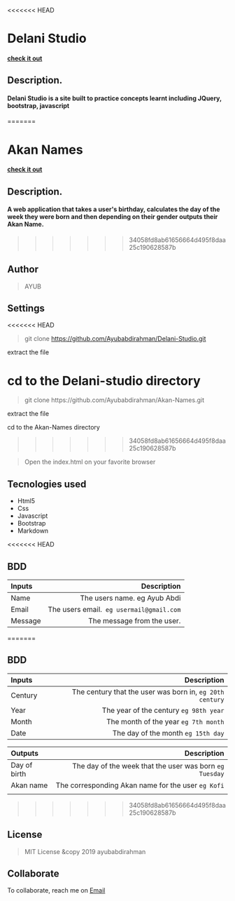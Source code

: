 <<<<<<< HEAD
# <b>Delani Studio</b>
#### <a href="https://github.com/Ayubabdirahman/Delani-Studio/">check it out</a>
## <b>Description.</b>
#### Delani Studio is a site built to practice concepts learnt including JQuery, bootstrap, javascript
=======
# <b>Akan Names</b>
#### <a href="https://ayubabdirahman.github.io/Akan-Names/">check it out</a>
## <b>Description.</b>
#### A web application that takes a user's birthday, calculates the day of the week they were born and then depending on their gender outputs their Akan Name.
>>>>>>> 34058fd8ab61656664d495f8daa25c190628587b
## <b>Author</b>
>AYUB

## <b>Settings</b>
<<<<<<< HEAD
 >git clone https://github.com/Ayubabdirahman/Delani-Studio.git

 extract the file

 cd to the Delani-studio directory
=======
 >git clone https://<span>github.com/Ayubabdirahman/Akan-Names.git

 extract the file

 cd to the Akan-Names directory
>>>>>>> 34058fd8ab61656664d495f8daa25c190628587b

 >Open the index.html on your favorite browser

 ## <b>Tecnologies used</b>
  * Html5
  * Css
  * Javascript
  * Bootstrap
  * Markdown

<<<<<<< HEAD

## BDD
| Inputs |  Description |
| :---         |          ---: |
| Name   | The users name. eg Ayub Abdi|
| Email     | The users email.`` eg usermail@gmail.com``   |
| Message    | The message from the user.     |



=======
## BDD
| Inputs |  Description |
| :---         |          ---: |
| Century   | The century that the user was born in, ``eg 20th century``|
| Year     | The year of the century ``eg 98th year``   |
| Month     | The month of the year ``eg 7th month``     |
| Date     |  The day of the month ``eg 15th day`` |

|Outputs |Description |
| :---         |          ---: |
| Day of birth  | The day of the week that the user was born ``eg Tuesday`` |
| Akan name    |  The corresponding Akan name for the user ``eg Kofi``    |
|     |      |
>>>>>>> 34058fd8ab61656664d495f8daa25c190628587b

## License
> MIT License &copy 2019 ayubabdirahman

## Collaborate
To collaborate, reach me on [Email](ayubace01@gmail.com)
